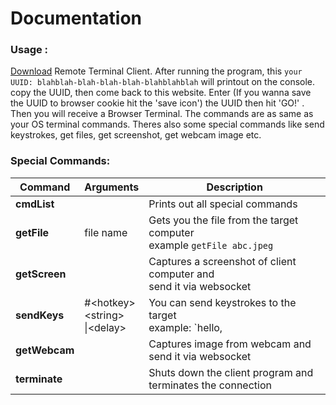 
# Documentation

### Usage :

[Download](https://remoterminal.herokuapp.com/download  "Download") Remote Terminal Client. After running the program, this `your UUID: blahblah-blah-blah-blah-blahblahblah` will printout on the console. copy the UUID, then come back to this website. Enter (If you wanna save the UUID to browser cookie hit the 'save icon') the UUID then hit 'GO!' . Then you will receive a Browser Terminal. The commands are as same as your OS terminal commands. Theres also some special commands like send keystrokes, get files, get screenshot, get webcam image etc.

### Special Commands:

| Command | Arguments | Description |
| ------------ | ------------ | ------------ |
| **cmdList** | | Prints out all special commands |
| **getFile** | file name | Gets you the file from the target computer <br> example `getFile abc.jpeg` |
| **getScreen** |  | Captures a screenshot of client computer and <br> send it via websocket |
| **sendKeys** | #&#60;hotkey&#62;<br>&#60;string&#62;<br>&#124;&#60;delay&#62; | You can send keystrokes to the target <br> example: `hello,|5,#enter` <br> Means, the string *hello* will be typed in the target computer, then it will pause for 5 seconds, then hit enter <br> Notice, there's no space between commas|
| **getWebcam** |  | Captures image from webcam and send it via websocket |
| **terminate** |  | Shuts down the client program and terminates the connection |
